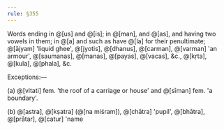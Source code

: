 ```yaml
---
rule: §355
---
```


Words ending in @[us] and @[is]; in @[man], and @[as], and having two vowels in them; in @[a] and such as have @[la] for their penultimate; @[ājyam] 'liquid ghee', @[jyotis], @[dhanus], @[carman], @[varman] 'an armour', @[saumanas], @[manas], @[payas], @[vacas], &c., @[kṛta], @[kula], @[phala], &c.

Exceptions:—

(a) @[vitati] fem. 'the roof of a carriage or house' and @[sīman] fem. 'a boundary'.

(b) @[astra], @[kṣatra] (@[na miśram]), @[chātra] 'pupil', @[bhātra], @[prātar], @[catur] 'name